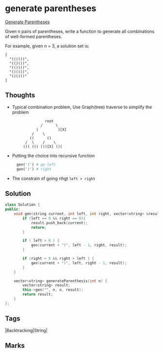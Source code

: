 # generate parentheses

[Generate Parentheses](https://leetcode.com/problems/generate-parentheses)

Given n pairs of parentheses, write a function to generate all combinations of well-formed parentheses.

For example, given n = 3, a solution set is:

```text
[
  "((()))",
  "(()())",
  "(())()",
  "()(())",
  "()()()"
]
```

## Thoughts

* Typical combination problem, Use Graph\(tree\) traverse to simplify the problem

  ```text
                 root
               /      \
             (         )[X]
           /    \
          ((      ()
        /  \    /    \
       ((( (() ())[X] ()(
  ```

* Putting the choice into recursive function

  ```python
    gen('(') # go left
    gen(')') # right
  ```

* The constrain of going rihgt `left > right`

## Solution

```cpp
class Solution {
public:    
    void gen(string current, int left, int right, vector<string> &result) {
        if (left == 0 && right == 0){
            result.push_back(current);
            return;
        }

        if ( left > 0 ) {
            gen(current + "(", left - 1, right, result);
        }

        if (right > 0 && right > left ) {
            gen(current + ")", left, right - 1, result);
        }
    }

    vector<string> generateParenthesis(int n) {
        vector<string> result;
        this->gen("", n, n, result);
        return result;
    }
};
```

## Tags

\|Backtracking\|String\|

## Marks

